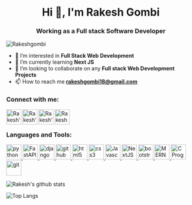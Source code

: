 
<h1 align="center">Hi 👋, I'm Rakesh Gombi</h1>
<h3 align="center">Working as a Full stack Software Developer</h3>

<p align="left"> <img src="https://komarev.com/ghpvc/?username=Rakeshgombi&label=Profile%20views&color=0e75b6&style=flat" alt="Rakeshgombi" /> </p>


- 👀 I’m interested in **Full Stack Web Development**
- 🌱 I’m currently learning **Next JS**
- 💞️ I’m looking to collaborate on any **Full stack Web Development Projects**
- 📫 How to reach me **rakeshgombi18@gmail.com**

<h3 align="left">Connect with me:</h3>
<a href="https://www.linkedin.com/in/rakesh-gombi-8b8412170/">
  <img align="left" alt="Rakesh's Linkein" width="40" height="40" src="https://img.icons8.com/color/48/fa314a/linkedin.png"/>
</a>
<a href="https://www.hackerrank.com/rakeshgombi18">
  <img align="left" alt="Rakesh's Hackerrank"  width="40" height="40" src="https://upload.wikimedia.org/wikipedia/commons/thumb/4/40/HackerRank_Icon-1000px.png/330px-HackerRank_Icon-1000px.png" />
</a>
<a href="https://www.instagram.com/_.__no.one_.__/">
  <img align="left" alt="Rakesh's instagram" width="40" height="40" src="https://img.icons8.com/fluency/48/000000/instagram-new.png"/>
</a>
<a href="https://m.facebook.com/people/Rakesh-Gombi/100007943115024/">
  <img align="left" alt="Rakesh Gombi's Facebook" width="40" height="40" src="https://img.icons8.com/fluency/48/000000/facebook-new.png"/>
</a>

<br/>
<br/>

<h3 align="left">Languages and Tools:</h3>
<p align="left">
  <a href="https://www.python.org" target="_blank">
    <img src="https://img.icons8.com/fluency/48/000000/python.png" alt="python" width="40" height="40"/> 
  </a> 
  <a href="https://fastapi.tiangolo.com/" target="_blank">
    <img src="https://fastapi.tiangolo.com/img/logo-margin/logo-teal.png" alt="FastAPI" height="40"/> 
  </a> 
  <a href="https://www.djangoproject.com/" target="_blank"> 
    <img src="https://static.djangoproject.com/img/logos/django-logo-negative.svg" alt="django" height="40"/> 
  </a> 
  <a href="https://github.com/" target="_blank">
    <img src="https://www.logo.wine/a/logo/GitHub/GitHub-Icon-White-Logo.wine.svg" alt="github" width="40" height="40"/> 
  </a> 
  <a href="https://www.w3.org/html/" target="_blank">
    <img src="https://img.icons8.com/color/48/000000/html-5--v1.png" alt="html5" width="40" height="40"/>
  </a>
  <a href="https://www.w3schools.com/css/" target="_blank">
    <img src="https://img.icons8.com/color/48/000000/css3.png" alt="css3" width="40" height="40"/>
  </a> 
  <a href="https://www.w3schools.com/js/" target="_blank">
    <img src="https://img.icons8.com/color/50/000000/javascript--v1.png" alt="Javascript" width="40" height="40"/>
  </a> 
  <a href="https://nextjs.org/" target="_blank">
    <img src="https://upload.wikimedia.org/wikipedia/commons/thumb/8/8e/Nextjs-logo.svg/640px-Nextjs-logo.svg.png" alt="NextJS" height="40"/>
  </a> 
  <a href="https://getbootstrap.com" target="_blank">
    <img src="https://img.icons8.com/color/48/000000/bootstrap.png" alt="bootstrap" width="40" height="40"/>
  </a>
  <a href="https://www.geeksforgeeks.org/mern-stack/" target="_blank">
    <img src="https://upload.wikimedia.org/wikipedia/commons/9/94/MERN-logo.png" alt="MERN Stack" width="auto" height="40"/> 
  </a>
  <a href="https://www.cprogramming.com/" target="_blank">
    <img src="https://www.pngkit.com/png/full/101-1010012_c-programming-icon-c-programming-language-logo.png" alt="C Program" height="40"/> 
  </a> 
  <a href="https://git-scm.com/" target="_blank">
    <img src="https://img.icons8.com/color/48/4a90e2/git.png" alt="git" width="40" height="40"/> 
  </a>
</p>

![Rakesh's github stats](https://github-readme-stats.vercel.app/api?username=Rakeshgombi&show_icons=true&title_color=0299da&icon_color=ff5e00&text_color=2ee300&bg_color=fff0)

![Top Langs](https://github-readme-stats.vercel.app/api/top-langs/?username=Rakeshgombi&langs_count=8&layout=compact&text_color=2ee300&bg_color=fff0)
